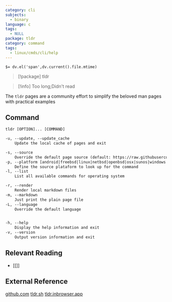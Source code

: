 ```yaml
---
category: cli
subjects:
  - binary
language: c
tags:
  - NULL
package: tldr
category: command
tags:
  - linux/cmds/cli/help
---
```


`$= dv.el('span',dv.current().file.mtime)`
> [!package] tldr

> [!info] Too long;Didn't read

The ``tldr`` pages are a community effort to simplify the beloved man pages with practical examples

## Command
```txt
tldr [OPTION]... [COMMAND]

-u, --update, --update_cache
	Update the local cache of pages and exit

-s, --source
	Override the default page source (default: https://raw.githubusercontent.com/tldr-pages/tldr/main/pages)
-p, --platform [android|freebsd|linux|netbsd|openbsd|osx|sunos|windows|common]
	Define the source plataform to look up for the command
-l, --list
	List all available commands for operating system

-r, --render
	Render local markdown files
-m, --markdown
	Just print the plain page file
-L, --language
	Override the default language


-h, --help
	Display the help information and exit 
-v, --version
	Output version information and exit
```

## Relevant Reading
- [[]]

## External Reference
[github.com](https://github.com/tldr-pages/tldr/tree/main)
[tldr.sh](https://tldr.sh/)
[tldr.inbrowser.app](https://tldr.inbrowser.app/pages/common/tldr)
